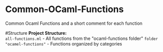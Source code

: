 # Common-OCaml-Functions
 Common Ocaml Functions and a short comment for each function

#Structure
**Project Structure:**  
`all-functions.ml` - All functions from the "ocaml-functions folder"
`folder "ocamel-functions"` - Functions organized by categories